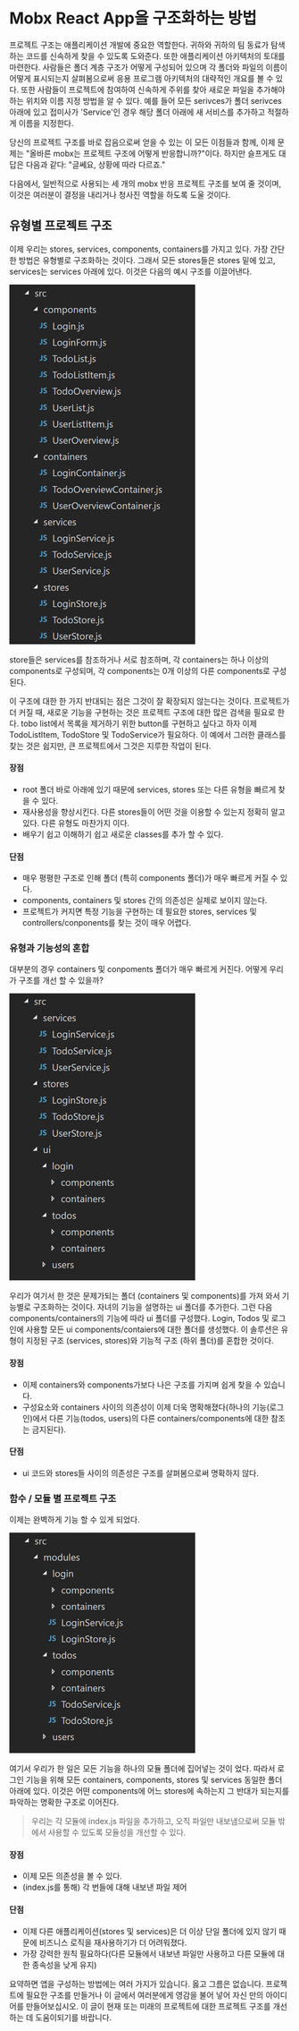 
# Mobx React App을 구조화하는 방법
프로젝트 구조는 애플리케이션 개발에 중요한 역할한다. 귀하와 귀하의 팀 동료가 탐색하는 코드를 신속하게 찾을 수 있도록 도와준다. 또한 애플리케이션 아키텍처의 토대를 마련한다. 사람들은 폴더 계층 구조가 어떻게 구성되어 있으며 각 폴더와 파일의 이름이 어떻게 표시되는지 살펴봄으로써 응용 프로그램 아키텍처의 대략적인 개요를 볼 수 있다. 또한 사람들이 프로젝트에 참여하여 신속하게 주위를 찾아 새로운 파일을 추가해야하는 위치와 이름 지정 방법을 알 수 있다. 예를 들어 모든 serivces가 폴더 serivces 아래에 있고 접미사가 'Service'인 경우 해당 폴더 아래에 새 서비스를 추가하고 적절하게 이름을 지정한다.

당신의 프로젝트 구조를 바로 잡음으로써 얻을 수 있는 이 모든 이점들과 함께, 이제 문제는 "올바른 mobx는 프로젝트 구조에 어떻게 반응합니까?"이다.
하지만 슬프게도 대답은 다음과 같다: "글쎄요, 상황에 따라 다르죠."

다음에서, 일반적으로 사용되는 세 개의 mobx 반응 프로젝트 구조를 보여 줄 것이며, 이것은 여러분이 결정을 내리거나 청사진 역할을 하도록 도울 것이다.

## 유형별 프로젝트 구조

이제 우리는 stores, services, components, containers를 가지고 있다. 가장 간단한 방법은 유형별로 구조화하는 것이다. 그래서 모든 stores들은 stores 밑에 있고, services는 services 아래에 있다. 이것은 다음의 예시 구조를 이끌어낸다.

![Image of mobx01](../../images/mobx01.png)

store들은 services를 참조하거나 서로 참조하며, 각 containers는 하나 이상의 components로 구성되며, 각 components는 0개 이상의 다른 components로 구성된다.

이 구조에 대한 한 가지 반대되는 점은 그것이 잘 확장되지 않는다는 것이다. 프로젝트가 더 커질 때, 새로운 기능을 구현하는 것은 프로젝트 구조에 대한 많은 검색을 필요로 한다.
tobo list에서 목록을 제거하기 위한 button를 구현하고 싶다고 하자
이제 TodoListItem, TodoStore 및 TodoService가 필요하다.
이 예에서 그러한 클래스를 찾는 것은 쉽지만, 큰 프로젝트에서 그것은 지루한 작업이 된다.

#### 장점
* root 폴더 바로 아래에 있기 때문에 services, stores 또는 다른 유형을 빠르게 찾을 수 있다.
* 재사용성을 향상시킨다. 다른 stores들이 어떤 것을 이용할 수 있는지 정확히 알고 있다. 다른 유형도 마찬가지 이다.
* 배우기 쉽고 이해하기 쉽고 새로운 classes를 추가 할 수 있다.

#### 단점
* 매우 평평한 구조로 인해 폴더 (특히 components 폴더)가 매우 빠르게 커질 수 있다.
* components, containers 및 stores 간의 의존성은 실제로 보이지 않는다.
* 프로젝트가 커지면 특정 기능을 구현하는 데 필요한 stores, services 및 controllers/conponents를 찾는 것이 매우 어렵다.

### 유형과 기능성의 혼합
대부분의 경우 containers 및 conpoments 폴더가 매우 빠르게 커진다. 어떻게 우리가 구조를 개선 할 수 있을까?

![Image of mobx02](../../images/mobx02.png)

우리가 여기서 한 것은 문제가되는 폴더 (containers 및 components)를 가져 와서 기능별로 구조화하는 것이다. 자녀의 기능을 설명하는 ui 폴더를 추가한다.
그런 다음 components/containers의 기능에 따라 ui 폴더를 구성했다. Login, Todos 및 로그인에 사용할 모든 ui components/contaiers에 대한 폴더를 생성했다.
이 솔루션은 유형이 지정된 구조 (services, stores)와 기능적 구조 (하위 폴더)를 혼합한 것이다.

#### 장점
* 이제 containers와 components가보다 나은 구조를 가지며 쉽게 찾을 수 있습니다.
* 구성요소와 containers 사이의 의존성이 이제 더욱 명확해졌다(하나의 기능(로그인)에서 다른 기능(todos, users)의 다른 containers/components에 대한 참조는 금지된다).

#### 단점
* ui 코드와 stores들 사이의 의존성은 구조를 살펴봄으로써 명확하지 않다.

### 함수 / 모듈 별 프로젝트 구조
이제는 완벽하게 기능 할 수 있게 되었다.

![Image of mobx03](../../images/mobx03.png)

여기서 우리가 한 일은 모든 기능을 하나의 모듈 폴더에 집어넣는 것이 었다. 따라서 로그인 기능을 위해 모든 containers, components, stores 및 services 동일한 폴더 아래에 있다.
이것은 어떤 components에 어느 stores에 속하는지 그 반대가 되는지를 파악하는 명확한 구조로 이어진다.

> 우리는 각 모듈에 index.js 파일을 추가하고, 오직 파일만 내보냄으로써 모듈 밖에서 사용할 수 있도록 모듈성을 개선할 수 있다.

#### 장점
* 이제 모든 의존성을 볼 수 있다.
* (index.js를 통해) 각 번들에 대해 내보낸 파일 제어

#### 단점
* 이제 다른 애플리케이션(stores 및 services)은 더 이상 단일 폴더에 있지 않기 때문에 비즈니스 로직을 재사용하기가 더 어려워졌다.
* 가장 강력한 원칙 필요하다(다른 모듈에서 내보낸 파일만 사용하고 다른 모듈에 대한 종속성을 낮게 유지)

요약하면 앱을 구성하는 방법에는 여러 가지가 있습니다. 옳고 그름은 없습니다.
프로젝트에 필요한 구조를 만들거나 이 글에서 여러분에게 영감을 불어 넣어 자신 만의 아이디어를 만들어보십시오.
이 글이 현재 또는 미래의 프로젝트에 대한 프로젝트 구조를 개선하는 데 도움이되기를 바랍니다.